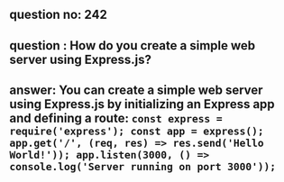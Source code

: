 
      
## question no: 242

## question : How do you create a simple web server using Express.js?

## answer: You can create a simple web server using Express.js by initializing an Express app and defining a route: `const express = require('express'); const app = express(); app.get('/', (req, res) => res.send('Hello World!')); app.listen(3000, () => console.log('Server running on port 3000'));`
      